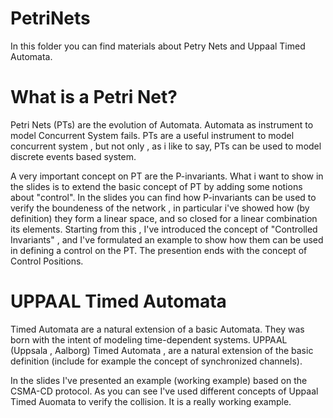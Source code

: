 # PetriNets
In this folder you can find materials about Petry Nets and Uppaal Timed Automata.

# What is a Petri Net?
Petri Nets (PTs) are the evolution of Automata. Automata as instrument to model Concurrent System fails.
PTs are a useful instrument to model concurrent system , but not only , as i like to say,
PTs can be used to model discrete events based system.

A very important concept on PT are the P-invariants. What i want to show in the slides is to extend the basic concept of PT by adding some notions about "control". 
In the slides you can find how P-invariants can be used to verify the boundeness of the network , in particular i've showed how (by definition) they form a linear space, and so closed for a linear combination its elements.
Starting from this , I've introduced the concept of "Controlled Invariants" , and I've formulated an example to show how them can be used in defining a control on the PT.
The presention ends with the concept of Control Positions.

# UPPAAL Timed Automata
Timed Automata are a natural extension of a basic Automata. They was born with the intent of modeling time-dependent systems.
UPPAAL (Uppsala , Aalborg) Timed  Automata , are a natural extension of the basic definition (include for example the concept of synchronized channels).

In the slides I've presented an example (working example) based on the CSMA-CD protocol. 
As you can see I've used different concepts of Uppaal Timed Auomata to verify the collision. It is a really working example.
